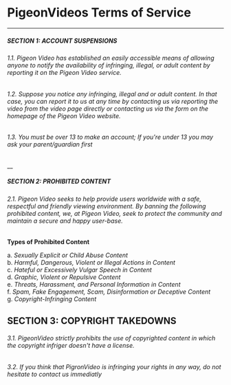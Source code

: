 # PigeonVideos Terms of Service
___
##### SECTION 1: ACCOUNT SUSPENSIONS
###### 1.1. Pigeon Video has established an easily accessible means of allowing anyone to notify the availability of infringing, illegal, or adult content by reporting it on the Pigeon Video service.
###### 1.2. Suppose you notice any infringing, illegal and or adult content. In that case, you can report it to us at any time by contacting us via reporting the video from the video page directly or contacting us via the form on the homepage of the Pigeon Video website.
###### 1.3. You must be over 13 to make an account; If you're under 13 you may ask your parent/guardian first
__
##### SECTION 2: PROHIBITED CONTENT
###### 2.1. Pigeon Video seeks to help provide users worldwide with a safe, respectful and friendly viewing environment. By banning the following prohibited content, we, at Pigeon Video, seek to protect the community and maintain a secure and happy user-base.

**Types of Prohibited Content**

a. *Sexually Explicit or Child Abuse Content*<br>
b. *Harmful, Dangerous, Violent or Illegal Actions in Content*<br>
c. *Hateful or Excessively Vulgar Speech in Content*<br>
d. *Graphic, Violent or Repulsive Content*<br>
e. *Threats, Harassment, and Personal Information in Content*<br>
f. *Spam, Fake Engagement, Scam, Disinformation or Deceptive Content*<br>
g. *Copyright-Infringing Content*


## SECTION 3: COPYRIGHT TAKEDOWNS
###### 3.1. PigeonVideo strictly prohibits the use of copyrighted content in which the copyright infriger doesn't have a license.
###### 3.2. If you think that PigronVideo is infringing your rights in any way, do not hesitate to contact us immediatly
